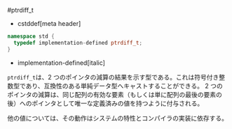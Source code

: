 #ptrdiff_t
* cstddef[meta header]

```cpp
namespace std {
  typedef implementation-defined ptrdiff_t;
}
```
* implementation-defined[italic]

`ptrdiff_t`は、2 つのポインタの減算の結果を示す型である。これは符号付き整数型であり、互換性のある単純データ型へキャストすることができる。
2 つのポインタの減算は、同じ配列の有効な要素（もしくは単に配列の最後の要素の後）へのポインタとして唯一な定義済みの値を持つように付与される。

他の値については、その動作はシステムの特性とコンパイラの実装に依存する。
